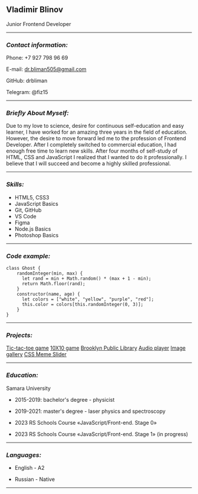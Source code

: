 ## **Vladimir Blinov**

Junior Frontend Developer

------

### _Contact information:_

Phone: +7 927 798 96 69

E-mail: dr.bliman505@gmail.com

GitHub: drbliman

Telegram: @fiz15

------

### _Briefly About Myself:_

Due to my love to science, desire for continuous self-education and easy learner, I have worked for an amazing three years in the field of education. However, the desire to move forward led me to the profession of Frontend Developer. After I completely switched to commercial education, I had enough free time to learn new skills. After four months of self-study of HTML, CSS and JavaScript I realized that I wanted to do it professionally. I believe that I will succeed and become a highly skilled professional.

------

### _Skills:_

* HTML5, CSS3
* JavaScript Basics
* Git, GitHub
* VS Code
* Figma
* Node.js Basics
* Photoshop Basics

------
### _Code example:_

```
class Ghost {
    randomInteger(min, max) {
      let rand = min + Math.random() * (max + 1 - min);
      return Math.floor(rand);
    }
    constructor(name, age) {
      let colors = ["white", "yellow", "purple", "red"];
      this.color = colors[this.randomInteger(0, 3)];
    }
}
```

------

### _Projects:_

[Tic-tac-toe game](https://drbliman.github.io/Tic-tac-toe_v0.1/)
[10X10 game](https://rolling-scopes-school.github.io/drbliman-JSFEPRESCHOOL2023Q2/js30_3.3-random-game/)
[Brooklyn Public Library](https://rolling-scopes-school.github.io/drbliman-JSFEPRESCHOOL2023Q2/library/)
[Audio player](https://rolling-scopes-school.github.io/drbliman-JSFEPRESCHOOL2023Q2/js30%231.2-audio-player/)
[Image gallery](https://rolling-scopes-school.github.io/drbliman-JSFEPRESCHOOL2023Q2/js30_2.2-image-galery/)
[CSS Meme Slider](https://drbliman.github.io/cssMemeSlider/cssMemeSlider/index.html)

------

### _Education:_

Samara University

* 2015-2019: bachelor's degree - physicist

* 2019-2021: master's degree - laser physics and spectroscopy

* 2023 RS Schools Course «JavaScript/Front-end. Stage 0» 

* 2023 RS Schools Course «JavaScript/Front-end. Stage 1» (in progress)

------

### _Languages:_

* English - A2

* Russian - Native

------